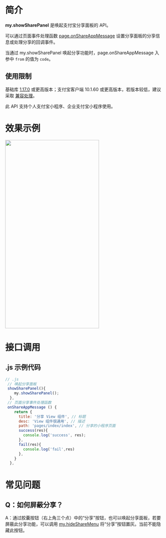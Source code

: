 # 简介

**my.showSharePanel** 是唤起支付宝分享面板的 API。

可以通过页面事件处理函数 [page.onShareAppMessage](https://opendocs.alipay.com/mini/framework/page-detail#%E9%A1%B5%E9%9D%A2%E4%BA%8B%E4%BB%B6%E5%A4%84%E7%90%86%E5%87%BD%E6%95%B0) 设置分享面板的分享信息或处理分享的回调事件。

当通过 my.showSharePanel 唤起分享功能时，page.onShareAppMessage 入参中 `from` 的值为 `code`。

## 使用限制

基础库 [1.17.0](https://opendocs.alipay.com/mini/framework/lib) 或更高版本；支付宝客户端 10.1.60 或更高版本，若版本较低，建议采取 [兼容处理](/mini/framework/compatibility)。

此 API 支持个人支付宝小程序、企业支付宝小程序使用。

# 效果示例
<img src="https://img.alicdn.com/imgextra/i4/O1CN01BkDtfY1JR2MdOCBVj_!!6000000001024-0-tps-590-1278.jpg" width="300px" height="601px"/>

# 接口调用

## .js 示例代码

```javascript
// .js
 // 唤起分享面板
 showSharePanel(){
    my.showSharePanel();
  },
 // 页面分享事件处理函数
 onShareAppMessage () {
    return {
      title: '分享 View 组件', // 标题
      desc: 'View 组件很通用', // 描述
      path: 'pages/index/index', // 分享的小程序页面
      success(res){
        console.log('success', res);
      },
      fail(res){
        console.log('fail',res)
      },
    }
  },
```

# 常见问题
## Q：如何屏蔽分享？
A：通过胶囊按钮（右上角三个点）中的“分享”按钮，也可以唤起分享面板，若要屏蔽此分享功能，可以调用 [my.hideShareMenu](https://opendocs.alipay.com/mini/api/share_app) 将“分享”按钮置灰。当前不能隐藏此按钮。

